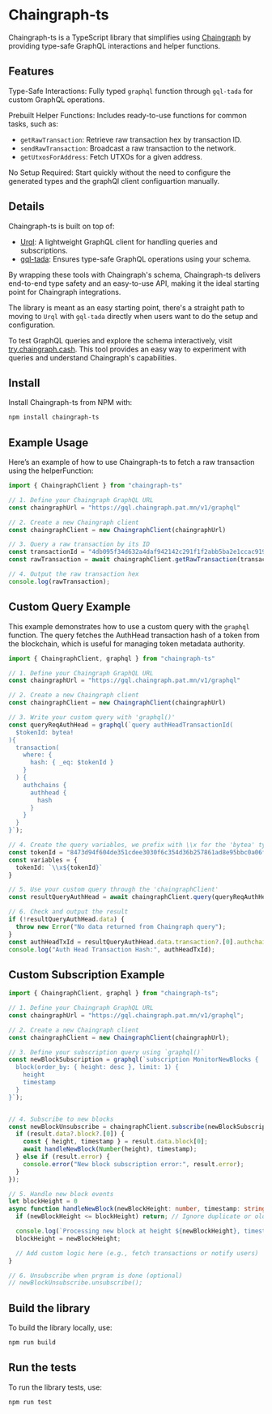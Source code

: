 # Chaingraph-ts

Chaingraph-ts is a TypeScript library that simplifies using [Chaingraph](https://chaingraph.cash/) by providing type-safe GraphQL interactions and helper functions.

## Features

Type-Safe Interactions: Fully typed `graphql` function through `gql-tada` for custom GraphQL operations.

Prebuilt Helper Functions: Includes ready-to-use functions for common tasks, such as:
- `getRawTransaction`: Retrieve raw transaction hex by transaction ID.
- `sendRawTransaction`: Broadcast a raw transaction to the network.
- `getUtxosForAddress`: Fetch UTXOs for a given address.

No Setup Required: Start quickly without the need to configure the generated types and the graphQl client configuartion manually.

## Details

Chaingraph-ts is built on top of:

- [Urql](https://commerce.nearform.com/open-source/urql/docs/): A lightweight GraphQL client for handling queries and subscriptions.
- [gql-tada](https://gql-tada.0no.co/): Ensures type-safe GraphQL operations using your schema.

By wrapping these tools with Chaingraph's schema, Chaingraph-ts delivers end-to-end type safety and an easy-to-use API, making it the ideal starting point for Chaingraph integrations.

The library is meant as an easy starting point, there's a straight path to moving to `Urql` with `gql-tada` directly when users want to do the setup and configuration.

To test GraphQL queries and explore the schema interactively, visit [try.chaingraph.cash](https://try.chaingraph.cash/). This tool provides an easy way to experiment with queries and understand Chaingraph's capabilities.

## Install

Install Chaingraph-ts from NPM with:

```bash
npm install chaingraph-ts
```

## Example Usage

Here’s an example of how to use Chaingraph-ts to fetch a raw transaction using the helperFunction:

```ts
import { ChaingraphClient } from "chaingraph-ts"

// 1. Define your Chaingraph GraphQL URL
const chaingraphUrl = "https://gql.chaingraph.pat.mn/v1/graphql"

// 2. Create a new Chaingraph client
const chaingraphClient = new ChaingraphClient(chaingraphUrl)

// 3. Query a raw transaction by its ID
const transactionId = "4db095f34d632a4daf942142c291f1f2abb5ba2e1ccac919d85bdc2f671fb251"
const rawTransaction = await chaingraphClient.getRawTransaction(transactionId)

// 4. Output the raw transaction hex
console.log(rawTransaction);
```

## Custom Query Example

This example demonstrates how to use a custom query with the `graphql` function.
The query fetches the AuthHead transaction hash of a token from the blockchain, which is useful for managing token metadata authority.

```ts
import { ChaingraphClient, graphql } from "chaingraph-ts"

// 1. Define your Chaingraph GraphQL URL
const chaingraphUrl = "https://gql.chaingraph.pat.mn/v1/graphql"

// 2. Create a new Chaingraph client
const chaingraphClient = new ChaingraphClient(chaingraphUrl)

// 3. Write your custom query with 'graphql()'
const queryReqAuthHead = graphql(`query authHeadTransactionId(
  $tokenId: bytea!
){
  transaction(
    where: {
      hash: { _eq: $tokenId }
    }
  ) {
    authchains {
      authhead {
        hash
      }
    }
  }
}`);

// 4. Create the query variables, we prefix with \\x for the 'bytea' type
const tokenId = "8473d94f604de351cdee3030f6c354d36b257861ad8e95bbc0a06fbab2a2f9cf";
const variables = {
  tokenId: `\\x${tokenId}`
}

// 5. Use your custom query through the 'chaingraphClient'
const resultQueryAuthHead = await chaingraphClient.query(queryReqAuthHead, variables)

// 6. Check and output the result
if (!resultQueryAuthHead.data) {
  throw new Error("No data returned from Chaingraph query");
}
const authHeadTxId = resultQueryAuthHead.data.transaction?.[0].authchains?.[0].authhead?.hash
console.log("Auth Head Transaction Hash:", authHeadTxId);
```

## Custom Subscription Example

```ts
import { ChaingraphClient, graphql } from "chaingraph-ts";

// 1. Define your Chaingraph GraphQL URL
const chaingraphUrl = "https://gql.chaingraph.pat.mn/v1/graphql";

// 2. Create a new Chaingraph client
const chaingraphClient = new ChaingraphClient(chaingraphUrl);

// 3. Define your subscription query using `graphql()`
const newBlockSubscription = graphql(`subscription MonitorNewBlocks {
  block(order_by: { height: desc }, limit: 1) {
    height
    timestamp
  }
}`);


// 4. Subscribe to new blocks
const newBlockUnsubscribe = chaingraphClient.subscribe(newBlockSubscription, {}).subscribe(async result => {
  if (result.data?.block?.[0]) {
    const { height, timestamp } = result.data.block[0];
    await handleNewBlock(Number(height), timestamp);
  } else if (result.error) {
    console.error("New block subscription error:", result.error);
  }
});

// 5. Handle new block events
let blockHeight = 0
async function handleNewBlock(newBlockHeight: number, timestamp: string) {
  if (newBlockHeight <= blockHeight) return; // Ignore duplicate or older blocks

  console.log(`Processing new block at height ${newBlockHeight}, timestamp: ${timestamp}`);
  blockHeight = newBlockHeight;

  // Add custom logic here (e.g., fetch transactions or notify users)
}

// 6. Unsubscribe when prgram is done (optional)
// newBlockUnsubscribe.unsubscribe();
```

## Build the library

To build the library locally, use:

```bash
npm run build
```

## Run the tests

To run the library tests, use:

```bash
npm run test
```